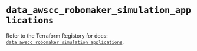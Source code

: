 # `data_awscc_robomaker_simulation_applications`

Refer to the Terraform Registory for docs: [`data_awscc_robomaker_simulation_applications`](https://registry.terraform.io/providers/hashicorp/awscc/0.70.0/docs/data-sources/robomaker_simulation_applications).
